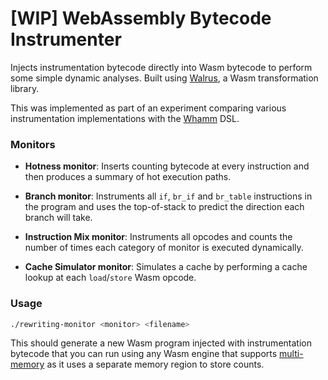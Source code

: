 # [WIP] WebAssembly Bytecode Instrumenter

Injects instrumentation bytecode directly into Wasm bytecode to perform some simple dynamic analyses. Built using [Walrus](https://github.com/rustwasm/walrus), a Wasm transformation library.

This was implemented as part of an experiment comparing various instrumentation implementations with the [Whamm](https://github.com/ejrgilbert/whamm) DSL.

### Monitors

- **Hotness monitor**: Inserts counting bytecode at every instruction and then produces a summary of hot execution paths.

- **Branch monitor**: Instruments all `if`, `br_if` and `br_table` instructions in the program and uses the top-of-stack to predict the direction each branch will take.

- **Instruction Mix monitor**: Instruments all opcodes and counts the number of times each category of monitor is executed dynamically.

- **Cache Simulator monitor**: Simulates a cache by performing a cache lookup at each `load`/`store` Wasm opcode.

### Usage

```bash
./rewriting-monitor <monitor> <filename>
```

This should generate a new Wasm program injected with instrumentation bytecode that you can run using
any Wasm engine that supports [multi-memory](https://github.com/WebAssembly/multi-memory) as it uses a separate memory region to store counts.
